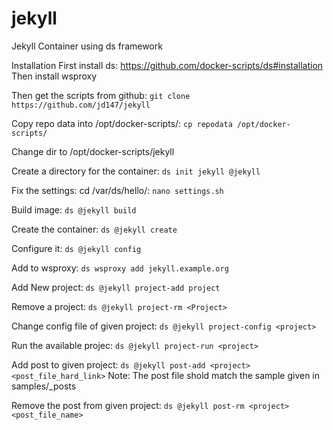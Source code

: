 # jekyll
Jekyll Container using ds framework


Installation First install ds: 
https://github.com/docker-scripts/ds#installation Then install wsproxy

Then get the scripts from github: ```git clone https://github.com/jd147/jekyll```

Copy repo data into /opt/docker-scripts/: ```cp repodata /opt/docker-scripts/```

Change dir to /opt/docker-scripts/jekyll

Create a directory for the container: ```ds init jekyll @jekyll```

Fix the settings: cd /var/ds/hello/: ```nano settings.sh```

Build image: ```ds @jekyll build``` 

Create the container: ```ds @jekyll create``` 

Configure it: ```ds @jekyll config```

Add to wsproxy: ```ds wsproxy add jekyll.example.org```

Add New project: ```ds @jekyll project-add project```

Remove a project: ```ds @jekyll project-rm <Project>```

Change config file of given project: ```ds @jekyll project-config <project>``` 

Run the available projec: ```ds @jekyll project-run <project>```

Add post to given project: ```ds @jekyll post-add <project> <post_file_hard_link>```
Note: The post file shold match the sample given in samples/_posts

Remove the post from given project: ```ds @jekyll post-rm <project> <post_file_name>``` 
         
         


         
